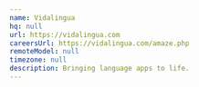 ```yaml
---
name: Vidalingua
hq: null
url: https://vidalingua.com
careersUrl: https://vidalingua.com/amaze.php
remoteModel: null
timezone: null
description: Bringing language apps to life.
---
```

